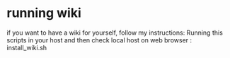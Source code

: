 # running wiki
if you want to have a wiki for yourself, follow my instructions:
Running this scripts in your host and then check local host on web browser :
install_wiki.sh
